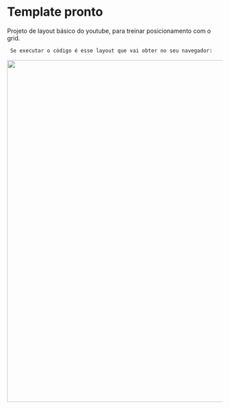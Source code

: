 # Template pronto
Projeto de layout básico do youtube, para treinar posicionamento com o grid.
```bash
 Se executar o código é esse layout que vai obter no seu navegador:
```
<p align="center">
<img src="./src/image/grid_11.png"  width="800"/>
</p>
